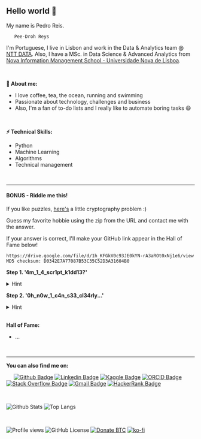 ## Hello world 👋

My name is Pedro Reis.

       Pee-Droh Reys
       
I'm Portuguese, I live in Lisbon and work in the Data & Analytics team @ [NTT DATA](https://www.nttdata.com). Also, I have a MSc. in Data Science & Advanced Analytics from [Nova Information Management School - Universidade Nova de Lisboa](https://www.novaims.unl.pt/maa-ds).

<br>

__💬 About me:__
  - I love coffee, tea, the ocean, running and swimming
  - Passionate about technology, challenges and business
  - Also, I'm a fan of to-do lists and I really like to automate boring tasks 😄

<br>

__⚡ Technical Skills:__ 
  - Python
  - Machine Learning
  - Algorithms
  - Technical management

<br>

___

#### BONUS - Riddle me this!

If you like puzzles, [here's](https://github.com/pedromlsreis/h0bbi3_r1ddl3) a little cryptography problem :)

Guess my favorite hobbie using the zip from the URL and contact me with the answer.

If your answer is correct, I'll make your GitHub link appear in the Hall of Fame below!

```
https://drive.google.com/file/d/1h_KFGkV0c93JE0kYN-rA3aROt0xNj1e6/view
MD5 checksum: D0342E7A77087B53C35C52D3A31604B0
```

**Step 1. '4m_1_4_scr1pt_k1dd13?'**

<details>
  <summary>Hint</summary>
    
    rockyou
</details>  

**Step 2. '0h_n0w_1_c4n_s33_cl34rly...'**

<details>
  <summary>Hint</summary>
  
    steganography
</details>

<br>

__Hall of Fame:__
  -  ...

<br>

___

__You can also find me on:__

&nbsp;&nbsp;&nbsp;&nbsp;
[![Github Badge](https://img.shields.io/badge/-pedromlsreis-24292e?style=flat&logo=Github&logoColor=white&labelColor=24292e&link=https://github.com/pedromlsreis)](https://github.com/pedromlsreis)
[![Linkedin Badge](https://img.shields.io/badge/-pedrom--reis-blue?style=flat&logo=Linkedin&logoColor=white&labelColor=blue&link=https://www.linkedin.com/in/pedrom-reis/)](https://www.linkedin.com/in/pedrom-reis)
[![Kaggle Badge](https://img.shields.io/badge/-pedromlsreis-808080?style=flat&logo=Kaggle&labelColor=808080&link=https://www.kaggle.com/pedromlsreis)](https://www.kaggle.com/pedromlsreis)
[![ORCID Badge](https://img.shields.io/badge/-Pedro%20M.%20L.%20S.%20Reis-6C6C6C?style=flat&logo=ORCID&labelColor=6C6C6C&link=https://orcid.org/0000-0001-6380-2279)](https://orcid.org/0000-0001-6380-2279)
[![Stack Overflow Badge](https://img.shields.io/badge/-pedro--reis-706664?style=flat&logo=Stack-Overflow&labelColor=706664&link=https://stackoverflow.com/users/8406700/pedro-reis)](https://stackoverflow.com/users/8406700/pedro-reis)
[![Gmail Badge](https://img.shields.io/badge/-pedromlsreis-c14438?style=flat&logo=Gmail&logoColor=white&labelColor=c14438&link=mailto:pedromlsreis@gmail.com)](mailto:pedromlsreis@gmail.com)
[![HackerRank Badge](https://img.shields.io/badge/-pedromlsreis-0d141e?style=flat&logo=HackerRank&logoColor=00ea64&labelColor=0d141e&link=https://www.hackerrank.com/profile/pedromlsreis)](https://www.hackerrank.com/profile/pedromlsreis)

<br>

![Github Stats](https://github-readme-stats.vercel.app/api?username=pedromlsreis&show_icons=true&count_private=true&include_all_commits=true&hide=stars)
![Top Langs](https://github-readme-stats.vercel.app/api/top-langs/?username=pedromlsreis&layout=compact)

<br>

![Profile views](https://komarev.com/ghpvc/?username=pedromlsreis&color=green&style=flat&abbreviated=true&base=2301)
![GitHub License](https://img.shields.io/github/license/pedromlsreis/pedromlsreis?style=flat)
[![Donate BTC](https://img.shields.io/badge/Donate-5€%20in%20Bitcoin-green.svg)](https://nrobinson2000.github.io/donate-bitcoin/?popup=false&address=3DQ6GY82ewKLwigp7uCY7W3NMYV39eTL9v&amount=5&currency=EUR&name=Pedro-Reis&mbits=true)
[![ko-fi](https://img.shields.io/badge/Ko--fi-Buy%20me%20a%20Coffee-555F6B?logo=ko-fi&logoColor=white&labelColor=F16061&style=flat)](https://ko-fi.com/pedromlsreis)
